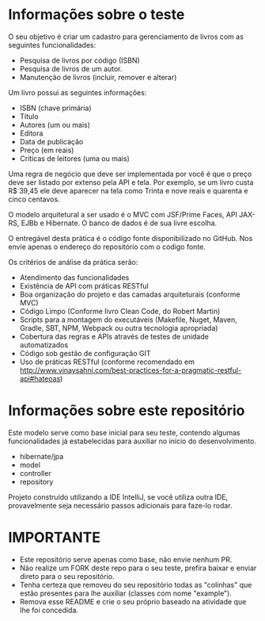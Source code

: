 # Informações sobre o teste

O seu objetivo é criar um cadastro para gerenciamento de livros com as seguintes funcionalidades:
 - Pesquisa de livros por código (ISBN)
 - Pesquisa de livros de um autor.
 - Manutenção de livros (incluir, remover e alterar)


Um livro possui as seguintes informações:
 - ISBN (chave primária)
 - Título
 - Autores (um ou mais)
 - Editora
 - Data de publicação
 - Preço (em reais)
 - Críticas de leitores (uma ou mais)

Uma regra de negócio que deve ser implementada por você é que o preço deve ser listado por extenso pela API e tela. Por exemplo, se um livro custa R$ 39,45 ele deve aparecer na tela como Trinta e nove reais e quarenta e cinco centavos. 

O modelo arquitetural a ser usado é o MVC com JSF/Prime Faces, API JAX-RS, EJBb e Hibernate. O banco de dados é de sua livre escolha.

O entregável desta prática é o código fonte disponibilizado no GitHub. Nos envie apenas o endereço do repositório com o codigo fonte.

Os critérios de análise da prática serão:
  - Atendimento das funcionalidades
  - Existência de API com práticas RESTful
  - Boa organização do projeto e das camadas arquiteturais (conforme MVC)
  - Código Limpo (Conforme livro Clean Code, do Robert Martin)
  - Scripts para a montagem do executáveis (Makefile, Nuget, Maven, Gradle, SBT, NPM, Webpack ou outra tecnologia apropriada)
  - Cobertura das regras e APIs através de testes de unidade automatizados
  - Código sob gestão de configuração GIT
  - Uso de práticas RESTful (conforme recomendado em http://www.vinaysahni.com/best-practices-for-a-pragmatic-restful-api#hateoas)

# Informações sobre este repositório

Este modelo serve como base inicial para seu teste, contendo algumas funcionalidades já estabelecidas para auxiliar no início do desenvolvimento.

* hibernate/jpa
* model
* controller
* repository

Projeto construído utilizando a IDE IntelliJ, se você utiliza outra IDE, provavelmente seja necessário passos adicionais para faze-lo rodar. 

# IMPORTANTE

* Este repositório serve apenas como base, não envie nenhum PR.
* Não realize um FORK deste repo para o seu teste, prefira baixar e enviar direto para o seu repositório.
* Tenha certeza que removeu do seu repositório todas as "colinhas" que estão presentes para lhe auxiliar (classes com nome "example").
* Remova esse README e crie o seu próprio baseado na atividade que lhe foi concedida.
